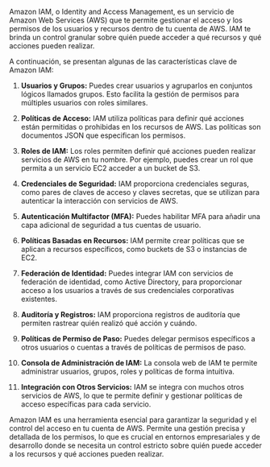 Amazon IAM, o Identity and Access Management, es un servicio de Amazon Web Services (AWS) que te permite gestionar el acceso y los permisos de los usuarios y recursos dentro de tu cuenta de AWS. IAM te brinda un control granular sobre quién puede acceder a qué recursos y qué acciones pueden realizar.

A continuación, se presentan algunas de las características clave de Amazon IAM:

1. **Usuarios y Grupos:** Puedes crear usuarios y agruparlos en conjuntos lógicos llamados grupos. Esto facilita la gestión de permisos para múltiples usuarios con roles similares.

2. **Políticas de Acceso:** IAM utiliza políticas para definir qué acciones están permitidas o prohibidas en los recursos de AWS. Las políticas son documentos JSON que especifican los permisos.

3. **Roles de IAM:** Los roles permiten definir qué acciones pueden realizar servicios de AWS en tu nombre. Por ejemplo, puedes crear un rol que permita a un servicio EC2 acceder a un bucket de S3.

4. **Credenciales de Seguridad:** IAM proporciona credenciales seguras, como pares de claves de acceso y claves secretas, que se utilizan para autenticar la interacción con servicios de AWS.

5. **Autenticación Multifactor (MFA):** Puedes habilitar MFA para añadir una capa adicional de seguridad a tus cuentas de usuario.

6. **Políticas Basadas en Recursos:** IAM permite crear políticas que se aplican a recursos específicos, como buckets de S3 o instancias de EC2.

7. **Federación de Identidad:** Puedes integrar IAM con servicios de federación de identidad, como Active Directory, para proporcionar acceso a los usuarios a través de sus credenciales corporativas existentes.

8. **Auditoría y Registros:** IAM proporciona registros de auditoría que permiten rastrear quién realizó qué acción y cuándo.

9. **Políticas de Permiso de Paso:** Puedes delegar permisos específicos a otros usuarios o cuentas a través de políticas de permisos de paso.

10. **Consola de Administración de IAM:** La consola web de IAM te permite administrar usuarios, grupos, roles y políticas de forma intuitiva.

11. **Integración con Otros Servicios:** IAM se integra con muchos otros servicios de AWS, lo que te permite definir y gestionar políticas de acceso específicas para cada servicio.

Amazon IAM es una herramienta esencial para garantizar la seguridad y el control del acceso en tu cuenta de AWS. Permite una gestión precisa y detallada de los permisos, lo que es crucial en entornos empresariales y de desarrollo donde se necesita un control estricto sobre quién puede acceder a los recursos y qué acciones pueden realizar.